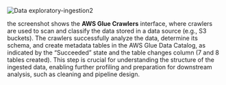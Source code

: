 ![Data exploratory-ingestion2](https://github.com/user-attachments/assets/227faee4-63b9-46e8-a43a-d54f9dbabdc8)

the screenshot shows the **AWS Glue Crawlers** interface, where crawlers are used to scan and classify the data stored in a data source (e.g., S3 buckets). The crawlers successfully analyze the data, determine its schema, and create metadata tables in the AWS Glue Data Catalog, as indicated by the “Succeeded” state and the table changes column (7 and 8 tables created). This step is crucial for understanding the structure of the ingested data, enabling further profiling and preparation for downstream analysis, such as cleaning and pipeline design.
